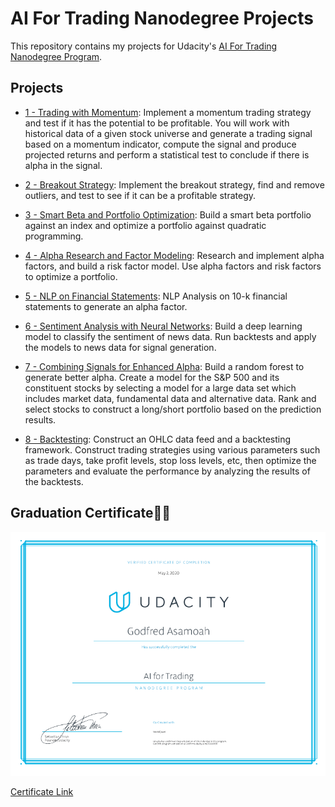 # AI For Trading Nanodegree Projects

This repository contains my projects for Udacity's [AI For Trading Nanodegree Program](https://www.udacity.com/course/ai-for-trading--nd880).

## Projects

- [1 - Trading with Momentum](/1-trading-momentum): Implement a momentum trading strategy and test if it has the potential to be profitable. You will work with historical data of a given stock universe and generate a trading signal based on a momentum indicator, compute the signal and produce projected returns and perform a statistical test to conclude if there is alpha in the signal.

- [2 - Breakout Strategy](/2-breakout-strategy): Implement the breakout strategy, find and remove outliers, and test to see if it can be a profitable strategy.

- [3 - Smart Beta and Portfolio Optimization](/3-smart-beta): Build a smart beta portfolio against an index and optimize a portfolio against quadratic programming.

- [4 - Alpha Research and Factor Modeling](/4-alpha-research): Research and implement alpha factors, and build a risk factor model. Use alpha factors and risk factors to optimize a portfolio.

- [5 - NLP on Financial Statements](/5-nlp-financial-statements): NLP Analysis on 10-k financial statements to generate an alpha factor.

- [6 - Sentiment Analysis with Neural Networks](/6-sentiment-analysis): Build a deep learning model to classify the sentiment of news data. Run backtests and apply the models to news data for signal generation.

- [7 - Combining Signals for Enhanced Alpha](/7-combining-signals): Build a random forest to generate better alpha. Create a model for the S&P 500 and its constituent stocks by selecting a model for a large data set which includes market data, fundamental data and alternative data. Rank and select stocks to construct a long/short portfolio based on the prediction results.

- [8 - Backtesting](/8-backtesting): Construct an OHLC data feed and a backtesting framework. Construct trading strategies using various parameters such as trade days, take profit levels, stop loss levels, etc, then optimize the parameters and evaluate the performance by analyzing the results of the backtests.

## Graduation Certificate🎉🎉

![Nanodegree Certificate](./certificate.png "Certificate")

[Certificate Link](https://confirm.udacity.com/E333RT97)
